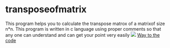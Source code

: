 # transposeofmatrix
This program helps you to calculate the transpose matrox of a matrixof size n*n. 
This program is written in c language using proper comments so that any one can understand and can get your point very easily
![](https://github.com/ASTHA193/transposeofmatrix/transpose)
[Way to the code](https://github.com/ASTHA193/transposeofmatrix/commit/161e06deac7800825f1cee1b92e44be5fee2d6ff)

